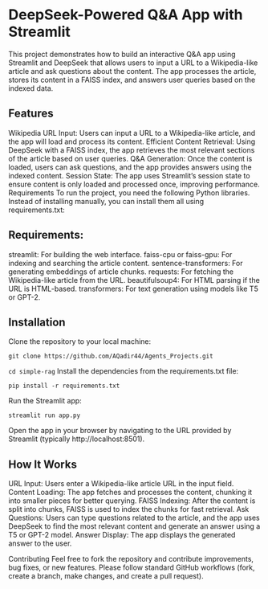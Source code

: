 # DeepSeek-Powered Q&A App with Streamlit

This project demonstrates how to build an interactive Q&A app using Streamlit and DeepSeek that allows users to input a URL to a Wikipedia-like article and ask questions about the content. The app processes the article, stores its content in a FAISS index, and answers user queries based on the indexed data.

## Features
Wikipedia URL Input: Users can input a URL to a Wikipedia-like article, and the app will load and process its content.
Efficient Content Retrieval: Using DeepSeek with a FAISS index, the app retrieves the most relevant sections of the article based on user queries.
Q&A Generation: Once the content is loaded, users can ask questions, and the app provides answers using the indexed content.
Session State: The app uses Streamlit’s session state to ensure content is only loaded and processed once, improving performance.
Requirements
To run the project, you need the following Python libraries. Instead of installing manually, you can install them all using requirements.txt:

## Requirements:
streamlit: For building the web interface.
faiss-cpu or faiss-gpu: For indexing and searching the article content.
sentence-transformers: For generating embeddings of article chunks.
requests: For fetching the Wikipedia-like article from the URL.
beautifulsoup4: For HTML parsing if the URL is HTML-based.
transformers: For text generation using models like T5 or GPT-2.

## Installation
Clone the repository to your local machine:


```git clone https://github.com/AQadir44/Agents_Projects.git```

```cd simple-rag```
Install the dependencies from the requirements.txt file:


```pip install -r requirements.txt```

Run the Streamlit app:


```streamlit run app.py ```

Open the app in your browser by navigating to the URL provided by Streamlit (typically http://localhost:8501).

## How It Works
URL Input: Users enter a Wikipedia-like article URL in the input field.
Content Loading: The app fetches and processes the content, chunking it into smaller pieces for better querying.
FAISS Indexing: After the content is split into chunks, FAISS is used to index the chunks for fast retrieval.
Ask Questions: Users can type questions related to the article, and the app uses DeepSeek to find the most relevant content and generate an answer using a T5 or GPT-2 model.
Answer Display: The app displays the generated answer to the user.

Contributing
Feel free to fork the repository and contribute improvements, bug fixes, or new features. Please follow standard GitHub workflows (fork, create a branch, make changes, and create a pull request).